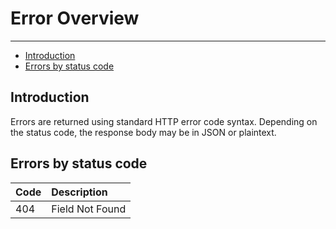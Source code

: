 # Error Overview

---

- [Introduction](#section-1)
- [Errors by status code](#section-2)

<a name="section-1"></a>
## Introduction
Errors are returned using standard HTTP error code syntax. Depending on the status code, the response body may be in JSON or plaintext.

<a name="section-2"></a>
## Errors by status code

| Code | Description   |
| :- |   :-   |
| 404 | Field Not Found |
